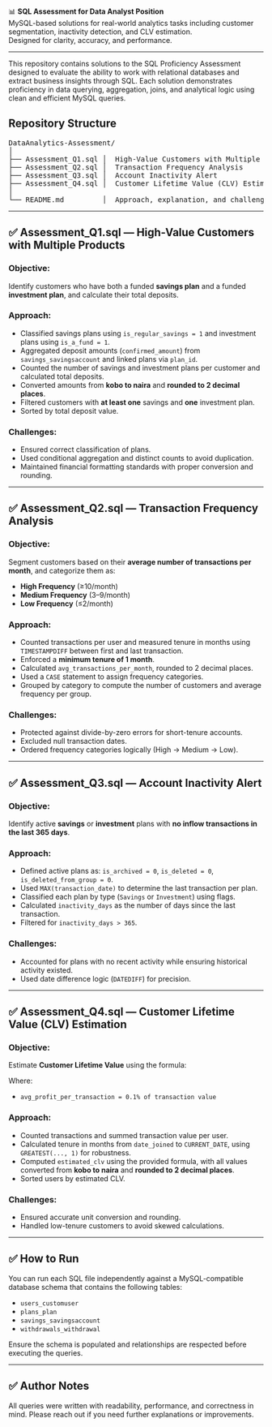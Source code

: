 📊 **SQL Assessment for Data Analyst Position**  
MySQL-based solutions for real-world analytics tasks including customer segmentation, inactivity detection, and CLV estimation.  
Designed for clarity, accuracy, and performance.

---

This repository contains solutions to the SQL Proficiency Assessment designed to evaluate the ability to work with relational databases and extract business insights through SQL. Each solution demonstrates proficiency in data querying, aggregation, joins, and analytical logic using clean and efficient MySQL queries.

## Repository Structure

<pre>
DataAnalytics-Assessment/
│ 
├── Assessment_Q1.sql │  High-Value Customers with Multiple Products 
├── Assessment_Q2.sql │  Transaction Frequency Analysis 
├── Assessment_Q3.sql │  Account Inactivity Alert 
├── Assessment_Q4.sql │  Customer Lifetime Value (CLV) Estimation 
│
└── README.md         │  Approach, explanation, and challenges </pre>
---

## ✅ Assessment_Q1.sql — High-Value Customers with Multiple Products

### Objective:
Identify customers who have both a funded **savings plan** and a funded **investment plan**, and calculate their total deposits.

### Approach:
- Classified savings plans using `is_regular_savings = 1` and investment plans using `is_a_fund = 1`.
- Aggregated deposit amounts (`confirmed_amount`) from `savings_savingsaccount` and linked plans via `plan_id`.
- Counted the number of savings and investment plans per customer and calculated total deposits.
- Converted amounts from **kobo to naira** and **rounded to 2 decimal places**.
- Filtered customers with **at least one** savings and **one** investment plan.
- Sorted by total deposit value.

### Challenges:
- Ensured correct classification of plans.
- Used conditional aggregation and distinct counts to avoid duplication.
- Maintained financial formatting standards with proper conversion and rounding.

---

## ✅ Assessment_Q2.sql — Transaction Frequency Analysis

### Objective:
Segment customers based on their **average number of transactions per month**, and categorize them as:

- **High Frequency** (≥10/month)
- **Medium Frequency** (3–9/month)
- **Low Frequency** (≤2/month)

### Approach:
- Counted transactions per user and measured tenure in months using `TIMESTAMPDIFF` between first and last transaction.
- Enforced a **minimum tenure of 1 month**.
- Calculated `avg_transactions_per_month`, rounded to 2 decimal places.
- Used a `CASE` statement to assign frequency categories.
- Grouped by category to compute the number of customers and average frequency per group.

### Challenges:
- Protected against divide-by-zero errors for short-tenure accounts.
- Excluded null transaction dates.
- Ordered frequency categories logically (High → Medium → Low).

---

## ✅ Assessment_Q3.sql — Account Inactivity Alert

### Objective:
Identify active **savings** or **investment** plans with **no inflow transactions in the last 365 days**.

### Approach:
- Defined active plans as: `is_archived = 0`, `is_deleted = 0`, `is_deleted_from_group = 0`.
- Used `MAX(transaction_date)` to determine the last transaction per plan.
- Classified each plan by type (`Savings` or `Investment`) using flags.
- Calculated `inactivity_days` as the number of days since the last transaction.
- Filtered for `inactivity_days > 365`.

### Challenges:
- Accounted for plans with no recent activity while ensuring historical activity existed.
- Used date difference logic (`DATEDIFF`) for precision.

---

## ✅ Assessment_Q4.sql — Customer Lifetime Value (CLV) Estimation

### Objective:
Estimate **Customer Lifetime Value** using the formula:


Where:
- `avg_profit_per_transaction = 0.1% of transaction value`

### Approach:
- Counted transactions and summed transaction value per user.
- Calculated tenure in months from `date_joined` to `CURRENT_DATE`, using `GREATEST(..., 1)` for robustness.
- Computed `estimated_clv` using the provided formula, with all values converted from **kobo to naira** and **rounded to 2 decimal places**.
- Sorted users by estimated CLV.

### Challenges:
- Ensured accurate unit conversion and rounding.
- Handled low-tenure customers to avoid skewed calculations.

---

## ✅ How to Run

You can run each SQL file independently against a MySQL-compatible database schema that contains the following tables:

- `users_customuser`
- `plans_plan`
- `savings_savingsaccount`
- `withdrawals_withdrawal`

Ensure the schema is populated and relationships are respected before executing the queries.

---

## ✅ Author Notes

All queries were written with readability, performance, and correctness in mind. Please reach out if you need further explanations or improvements.
